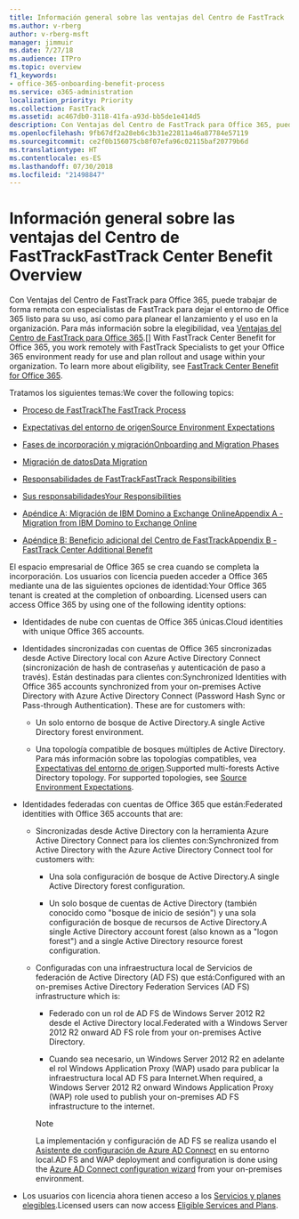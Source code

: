```yaml
---
title: Información general sobre las ventajas del Centro de FastTrack
ms.author: v-rberg
author: v-rberg-msft
manager: jimmuir
ms.date: 7/27/18
ms.audience: ITPro
ms.topic: overview
f1_keywords:
- office-365-onboarding-benefit-process
ms.service: o365-administration
localization_priority: Priority
ms.collection: FastTrack
ms.assetid: ac467db0-3118-41fa-a93d-bb5de1e414d5
description: Con Ventajas del Centro de FastTrack para Office 365, puede trabajar de forma remota con especialistas de FastTrack para dejar el entorno de Office 365 listo para su uso, así como para planear el lanzamiento y el uso en la organización. Para más información sobre la elegibilidad, vea Ventajas del Centro de FastTrack para Office 365.
ms.openlocfilehash: 9fb67df2a28eb6c3b31e22811a46a87784e57119
ms.sourcegitcommit: ce2f0b156075cb8f07efa96c02115baf20779b6d
ms.translationtype: HT
ms.contentlocale: es-ES
ms.lasthandoff: 07/30/2018
ms.locfileid: "21498847"
---
```

# <a name="fasttrack-center-benefit-overview"></a><span data-ttu-id="b7b6a-104">Información general sobre las ventajas del Centro de FastTrack</span><span class="sxs-lookup"><span data-stu-id="b7b6a-104">FastTrack Center Benefit Overview</span></span>

<span data-ttu-id="b7b6a-p102">Con Ventajas del Centro de FastTrack para Office 365, puede trabajar de forma remota con especialistas de FastTrack para dejar el entorno de Office 365 listo para su uso, así como para planear el lanzamiento y el uso en la organización. Para más información sobre la elegibilidad, vea [Ventajas del Centro de FastTrack para Office 365](fasttrack-benefit-for-office-365.md).</span><span class="sxs-lookup"><span data-stu-id="b7b6a-p102">[] With FastTrack Center Benefit for Office 365, you work remotely with FastTrack Specialists to get your Office 365 environment ready for use and plan rollout and usage within your organization. To learn more about eligibility, see [FastTrack Center Benefit for Office 365](fasttrack-benefit-for-office-365.md).</span></span>
  
<span data-ttu-id="b7b6a-107">Tratamos los siguientes temas:</span><span class="sxs-lookup"><span data-stu-id="b7b6a-107">We cover the following topics:</span></span>
  
- [<span data-ttu-id="b7b6a-108">Proceso de FastTrack</span><span class="sxs-lookup"><span data-stu-id="b7b6a-108">The FastTrack Process</span></span>](fasttrack-process.md)
    
- [<span data-ttu-id="b7b6a-109">Expectativas del entorno de origen</span><span class="sxs-lookup"><span data-stu-id="b7b6a-109">Source Environment Expectations</span></span>](environment-expectations.md)
    
- [<span data-ttu-id="b7b6a-110">Fases de incorporación y migración</span><span class="sxs-lookup"><span data-stu-id="b7b6a-110">Onboarding and Migration Phases</span></span>](onboarding-and-migration.md)
    
- [<span data-ttu-id="b7b6a-111">Migración de datos</span><span class="sxs-lookup"><span data-stu-id="b7b6a-111">Data Migration</span></span>](data-migration.md)
    
- [<span data-ttu-id="b7b6a-112">Responsabilidades de FastTrack</span><span class="sxs-lookup"><span data-stu-id="b7b6a-112">FastTrack Responsibilities</span></span>](fasttrack-responsibilities.md)
    
- [<span data-ttu-id="b7b6a-113">Sus responsabilidades</span><span class="sxs-lookup"><span data-stu-id="b7b6a-113">Your Responsibilities</span></span>](your-responsibilities.md)
    
- [<span data-ttu-id="b7b6a-114">Apéndice A: Migración de IBM Domino a Exchange Online</span><span class="sxs-lookup"><span data-stu-id="b7b6a-114">Appendix A - Migration from IBM Domino to Exchange Online</span></span>](from-ibm-domino-to-exchange-online.md)
    
- [<span data-ttu-id="b7b6a-115">Apéndice B: Beneficio adicional del Centro de FastTrack</span><span class="sxs-lookup"><span data-stu-id="b7b6a-115">Appendix B - FastTrack Center Additional Benefit</span></span>](fasttrack-additional-benefits.md)
    
<span data-ttu-id="b7b6a-p103">El espacio empresarial de Office 365 se crea cuando se completa la incorporación. Los usuarios con licencia pueden acceder a Office 365 mediante una de las siguientes opciones de identidad:</span><span class="sxs-lookup"><span data-stu-id="b7b6a-p103">Your Office 365 tenant is created at the completion of onboarding. Licensed users can access Office 365 by using one of the following identity options:</span></span>
  
- <span data-ttu-id="b7b6a-118">Identidades de nube con cuentas de Office 365 únicas.</span><span class="sxs-lookup"><span data-stu-id="b7b6a-118">Cloud identities with unique Office 365 accounts.</span></span>
    
- <span data-ttu-id="b7b6a-p104">Identidades sincronizadas con cuentas de Office 365 sincronizadas desde Active Directory local con Azure Active Directory Connect (sincronización de hash de contraseñas y autenticación de paso a través). Están destinadas para clientes con:</span><span class="sxs-lookup"><span data-stu-id="b7b6a-p104">Synchronized Identities with Office 365 accounts synchronized from your on-premises Active Directory with Azure Active Directory Connect (Password Hash Sync or Pass-through Authentication). These are for customers with:</span></span>
    
  - <span data-ttu-id="b7b6a-121">Un solo entorno de bosque de Active Directory.</span><span class="sxs-lookup"><span data-stu-id="b7b6a-121">A single Active Directory forest environment.</span></span>
    
  - <span data-ttu-id="b7b6a-p105">Una topología compatible de bosques múltiples de Active Directory. Para más información sobre las topologías compatibles, vea [Expectativas del entorno de origen](environment-expectations.md).</span><span class="sxs-lookup"><span data-stu-id="b7b6a-p105">Supported multi-forests Active Directory topology. For supported topologies, see [Source Environment Expectations](environment-expectations.md).</span></span>
    
- <span data-ttu-id="b7b6a-124">Identidades federadas con cuentas de Office 365 que están:</span><span class="sxs-lookup"><span data-stu-id="b7b6a-124">Federated identities with Office 365 accounts that are:</span></span>
    
  - <span data-ttu-id="b7b6a-125">Sincronizadas desde Active Directory con la herramienta Azure Active Directory Connect para los clientes con:</span><span class="sxs-lookup"><span data-stu-id="b7b6a-125">Synchronized from Active Directory with the Azure Active Directory Connect tool for customers with:</span></span>
    
      - <span data-ttu-id="b7b6a-126">Una sola configuración de bosque de Active Directory.</span><span class="sxs-lookup"><span data-stu-id="b7b6a-126">A single Active Directory forest configuration.</span></span>
    
      - <span data-ttu-id="b7b6a-127">Un solo bosque de cuentas de Active Directory (también conocido como "bosque de inicio de sesión") y una sola configuración de bosque de recursos de Active Directory.</span><span class="sxs-lookup"><span data-stu-id="b7b6a-127">A single Active Directory account forest (also known as a "logon forest") and a single Active Directory resource forest configuration.</span></span>
    
  - <span data-ttu-id="b7b6a-128">Configuradas con una infraestructura local de Servicios de federación de Active Directory (AD FS) que está:</span><span class="sxs-lookup"><span data-stu-id="b7b6a-128">Configured with an on-premises Active Directory Federation Services (AD FS) infrastructure which is:</span></span>
    
      - <span data-ttu-id="b7b6a-129">Federado con un rol de AD FS de Windows Server 2012 R2 desde el Active Directory local.</span><span class="sxs-lookup"><span data-stu-id="b7b6a-129">Federated with a Windows Server 2012 R2 onward AD FS role from your on-premises Active Directory.</span></span>
    
      - <span data-ttu-id="b7b6a-130">Cuando sea necesario, un Windows Server 2012 R2 en adelante el rol Windows Application Proxy (WAP) usado para publicar la infraestructura local AD FS para Internet.</span><span class="sxs-lookup"><span data-stu-id="b7b6a-130">When required, a Windows Server 2012 R2 onward Windows Application Proxy (WAP) role used to publish your on-premises AD FS infrastructure to the internet.</span></span>
    
    > [!NOTE]
    > <span data-ttu-id="b7b6a-131">La implementación y configuración de AD FS se realiza usando el [Asistente de configuración de Azure AD Connect](https://go.microsoft.com/fwlink/?linkid=844794) en su entorno local.</span><span class="sxs-lookup"><span data-stu-id="b7b6a-131">AD FS and WAP deployment and configuration is done using the [Azure AD Connect configuration wizard](https://go.microsoft.com/fwlink/?linkid=844794) from your on-premises environment.</span></span> 
  
- <span data-ttu-id="b7b6a-132">Los usuarios con licencia ahora tienen acceso a los [Servicios y planes elegibles](eligible-services-and-plans.md).</span><span class="sxs-lookup"><span data-stu-id="b7b6a-132">Licensed users can now access [Eligible Services and Plans](eligible-services-and-plans.md).</span></span>
    

 

